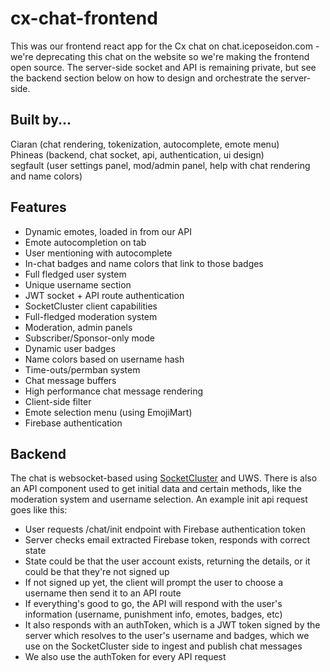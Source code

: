 # cx-chat-frontend
This was our frontend react app for the Cx chat on chat.iceposeidon.com - we're deprecating this chat on the website so we're making the frontend open source. The server-side socket and API is remaining private, but see the backend section below on how to design and orchestrate the server-side.

## Built by...
Ciaran (chat rendering, tokenization, autocomplete, emote menu)  
Phineas (backend, chat socket, api, authentication, ui design)  
segfault (user settings panel, mod/admin panel, help with chat rendering and name colors)  

## Features
- Dynamic emotes, loaded in from our API
- Emote autocompletion on tab
- User mentioning with autocomplete
- In-chat badges and name colors that link to those badges
- Full fledged user system
- Unique username section
- JWT socket + API route authentication
- SocketCluster client capabilities
- Full-fledged moderation system
- Moderation, admin panels
- Subscriber/Sponsor-only mode
- Dynamic user badges
- Name colors based on username hash
- Time-outs/permban system
- Chat message buffers
- High performance chat message rendering
- Client-side filter
- Emote selection menu (using EmojiMart)
- Firebase authentication

## Backend
The chat is websocket-based using [SocketCluster](https://github.com/SocketCluster/socketcluster) and UWS. There is also an API component used to get initial data and certain methods, like the moderation system and username selection. An example init api request goes like this:

- User requests /chat/init endpoint with Firebase authentication token
- Server checks email extracted Firebase token, responds with correct state
- State could be that the user account exists, returning the details, or it could be that they're not signed up
- If not signed up yet, the client will prompt the user to choose a username then send it to an API route
- If everything's good to go, the API will respond with the user's information (username, punishment info, emotes, badges, etc)
- It also responds with an authToken, which is a JWT token signed by the server which resolves to the user's username and badges, which we use on the SocketCluster side to ingest and publish chat messages
- We also use the authToken for every API request
